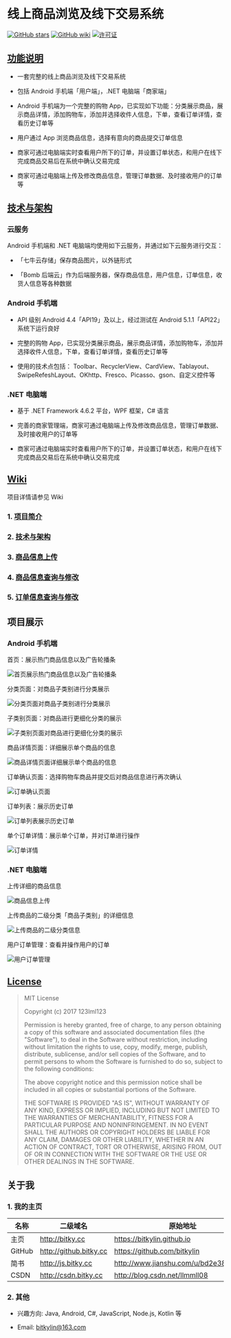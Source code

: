 # 线上商品浏览及线下交易系统

[![GitHub stars](https://img.shields.io/github/stars/bitkylin/BitkyShop.svg)](https://github.com/bitkylin/BitkyShop/stargazers)
[![GitHub wiki](https://img.shields.io/badge/publish-Wiki-brightgreen.svg)](https://github.com/bitkylin/BitkyShop/wiki)
[![许可证](https://img.shields.io/badge/许可证-MIT-blue.svg)](https://raw.githubusercontent.com/bitkylin/BitkyShop/master/LICENSE)

## [功能说明](https://github.com/bitkylin/BitkyShop/wiki)

- 一套完整的线上商品浏览及线下交易系统

- 包括 Android 手机端「用户端」，.NET 电脑端「商家端」

- Android 手机端为一个完整的购物 App，已实现如下功能：分类展示商品，展示商品详情，添加购物车，添加并选择收件人信息，下单，查看订单详情，查看历史订单等

- 用户通过 App 浏览商品信息，选择有意向的商品提交订单信息

- 商家可通过电脑端实时查看用户所下的订单，并设置订单状态，和用户在线下完成商品交易后在系统中确认交易完成

- 商家可通过电脑端上传及修改商品信息，管理订单数据、及时接收用户的订单等

## [技术与架构](https://github.com/bitkylin/BitkyShop/wiki/%E6%8A%80%E6%9C%AF%E4%B8%8E%E6%9E%B6%E6%9E%84)

### 云服务

Android 手机端和 .NET 电脑端均使用如下云服务，并通过如下云服务进行交互：

- 「七牛云存储」保存商品图片，以外链形式

- 「Bomb 后端云」作为后端服务器，保存商品信息，用户信息，订单信息，收货人信息等各种数据

### Android 手机端

- API 级别 Android 4.4「API19」及以上，经过测试在 Android 5.1.1「API22」系统下运行良好

- 完整的购物 App，已实现分类展示商品，展示商品详情，添加购物车，添加并选择收件人信息，下单，查看订单详情，查看历史订单等

- 使用的技术点包括： Toolbar、RecyclerView、CardView、Tablayout、SwipeRefeshLayout、OKhttp、Fresco、Picasso、gson、自定义控件等

### .NET 电脑端

- 基于 .NET Framework 4.6.2 平台，WPF 框架，C# 语言

- 完善的商家管理端，商家可通过电脑端上传及修改商品信息，管理订单数据、及时接收用户的订单等

- 商家可通过电脑端实时查看用户所下的订单，并设置订单状态，和用户在线下完成商品交易后在系统中确认交易完成

## [Wiki](https://github.com/bitkylin/BitkyShop/wiki)

项目详情请参见 Wiki

### 1. [项目简介](https://github.com/bitkylin/BitkyShop/wiki)

### 2. [技术与架构](https://github.com/bitkylin/BitkyShop/wiki/技术与架构)

### 3. [商品信息上传](https://github.com/bitkylin/BitkyShop/wiki/商品信息上传)

### 4. [商品信息查询与修改](https://github.com/bitkylin/BitkyShop/wiki/商品信息查询与修改)

### 5. [订单信息查询与修改](https://github.com/bitkylin/BitkyShop/wiki/订单信息查询与修改)


## 项目展示

### Android 手机端

首页：展示热门商品信息以及广告轮播条

![首页展示热门商品信息以及广告轮播条](./mdphoto/main/app01.png)

分类页面：对商品子类别进行分类展示

![分类页面对商品子类别进行分类展示](./mdphoto/main/app02.png)

子类别页面：对商品进行更细化分类的展示

![子类别页面对商品进行更细化分类的展示](./mdphoto/main/app03.png)

商品详情页面：详细展示单个商品的信息

![商品详情页面详细展示单个商品的信息](./mdphoto/main/app04.png)

订单确认页面：选择购物车商品并提交后对商品信息进行再次确认

![订单确认页面](./mdphoto/main/app05.png)

订单列表：展示历史订单

![订单列表展示历史订单](./mdphoto/main/app06.png)

单个订单详情：展示单个订单，并对订单进行操作

![订单详情](./mdphoto/main/app07.png)

### .NET 电脑端

上传详细的商品信息

![商品信息上传](./mdphoto/main/desktop0.png)

上传商品的二级分类「商品子类别」的详细信息

![上传商品的二级分类信息](./mdphoto/main/desktop1.png)

用户订单管理：查看并操作用户的订单

![用户订单管理](./mdphoto/main/desktop2.png)

## [License](https://github.com/bitkylin/BitkyShop/blob/master/LICENSE)

> MIT License
> 
> Copyright (c) 2017 123lml123
> 
> Permission is hereby granted, free of charge, to any person obtaining a copy
> of this software and associated documentation files (the "Software"), to deal
> in the Software without restriction, including without limitation the rights
> to use, copy, modify, merge, publish, distribute, sublicense, and/or sell
> copies of the Software, and to permit persons to whom the Software is
> furnished to do so, subject to the following conditions:
> 
> The above copyright notice and this permission notice shall be included in all
> copies or substantial portions of the Software.
> 
> THE SOFTWARE IS PROVIDED "AS IS", WITHOUT WARRANTY OF ANY KIND, EXPRESS OR
> IMPLIED, INCLUDING BUT NOT LIMITED TO THE WARRANTIES OF MERCHANTABILITY,
> FITNESS FOR A PARTICULAR PURPOSE AND NONINFRINGEMENT. IN NO EVENT SHALL THE
> AUTHORS OR COPYRIGHT HOLDERS BE LIABLE FOR ANY CLAIM, DAMAGES OR OTHER
> LIABILITY, WHETHER IN AN ACTION OF CONTRACT, TORT OR OTHERWISE, ARISING FROM,
> OUT OF OR IN CONNECTION WITH THE SOFTWARE OR THE USE OR OTHER DEALINGS IN THE
> SOFTWARE.

## 关于我

### 1. 我的主页

名称|二级域名|原始地址
---|---|---
主页|http://bitky.cc|https://bitkylin.github.io
GitHub|http://github.bitky.cc|https://github.com/bitkylin
简书|http://js.bitky.cc|http://www.jianshu.com/u/bd2e386a6ea8
CSDN|http://csdn.bitky.cc|http://blog.csdn.net/llmmll08


### 2. 其他

- 兴趣方向: Java, Android, C#, JavaScript, Node.js, Kotlin 等

- Email: bitkylin@163.com
